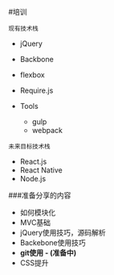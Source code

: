 #培训

`现有技术栈`

*	jQuery
*	Backbone
*	flexbox
*	Require.js

*	Tools
	*	gulp
	*	webpack	

`未来目标技术栈`

*	React.js
*	React Native
*	Node.js



###准备分享的内容

*	如何模块化
*	MVC基础
*	jQuery使用技巧，源码解析
*	Backebone使用技巧
*	**git使用 - (准备中)**
*	CSS提升